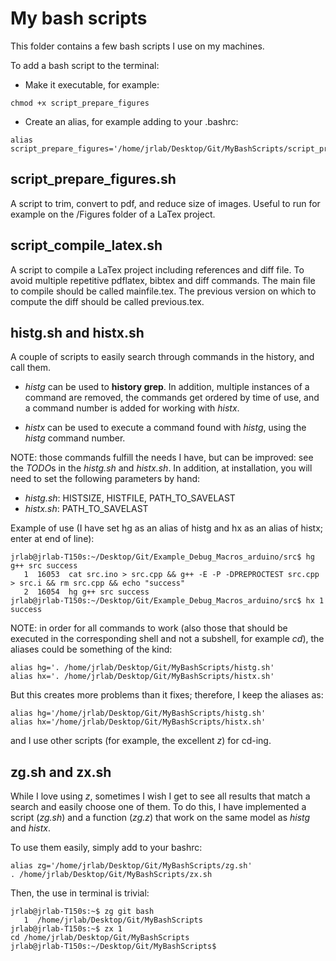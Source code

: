 # My bash scripts

This folder contains a few bash scripts I use on my machines.

To add a bash script to the terminal:

- Make it executable, for example:
```
chmod +x script_prepare_figures
``` 

- Create an alias, for example adding to your .bashrc:
```
alias script_prepare_figures='/home/jrlab/Desktop/Git/MyBashScripts/script_prepare_figures.sh'
```

## script_prepare_figures.sh

A script to trim, convert to pdf, and reduce size of images. Useful to run for example on the /Figures folder of a LaTex project.

## script_compile_latex.sh

A script to compile a LaTex project including references and diff file. To avoid multiple repetitive pdflatex, bibtex and diff commands. The main file to compile should be called mainfile.tex. The previous version on which to compute the diff should be called previous.tex.

## histg.sh and histx.sh

A couple of scripts to easily search through commands in the history, and call them.

- *histg* can be used to **history grep**. In addition, multiple instances of a command are removed, the commands get ordered by time of use, and a command number is added for working with *histx*.

- *histx* can be used to execute a command found with *histg*, using the *histg* command number.

NOTE: those commands fulfill the needs I have, but can be improved: see the *TODO*s in the *histg.sh* and *histx.sh*. In addition, at installation, you will need to set the following parameters by hand:

- *histg.sh*: HISTSIZE, HISTFILE, PATH_TO_SAVELAST
- *histx.sh*: PATH_TO_SAVELAST

Example of use (I have set hg as an alias of histg and hx as an alias of histx; enter at end of line):

```
jrlab@jrlab-T150s:~/Desktop/Git/Example_Debug_Macros_arduino/src$ hg g++ src success
   1  16053  cat src.ino > src.cpp && g++ -E -P -DPREPROCTEST src.cpp > src.i && rm src.cpp && echo "success"
   2  16054  hg g++ src success
jrlab@jrlab-T150s:~/Desktop/Git/Example_Debug_Macros_arduino/src$ hx 1
success
```

NOTE: in order for all commands to work (also those that should be executed in the corresponding shell and not a subshell, for example *cd*), the aliases could be something of the kind:

```
alias hg='. /home/jrlab/Desktop/Git/MyBashScripts/histg.sh'
alias hx='. /home/jrlab/Desktop/Git/MyBashScripts/histx.sh'
```

But this creates more problems than it fixes; therefore, I keep the aliases as:

```
alias hg='/home/jrlab/Desktop/Git/MyBashScripts/histg.sh'
alias hx='/home/jrlab/Desktop/Git/MyBashScripts/histx.sh'
```

and I use other scripts (for example, the excellent *z*) for cd-ing.

## zg.sh and zx.sh

While I love using *z*, sometimes I wish I get to see all results that match a search and easily choose one of them. To do this, I have implemented a script (*zg.sh*) and a function (*zg.z*) that work on the same model as *histg* and *histx*.

To use them easily, simply add to your bashrc:

```
alias zg='/home/jrlab/Desktop/Git/MyBashScripts/zg.sh'
. /home/jrlab/Desktop/Git/MyBashScripts/zx.sh
``` 

Then, the use in terminal is trivial:

```
jrlab@jrlab-T150s:~$ zg git bash
   1  /home/jrlab/Desktop/Git/MyBashScripts
jrlab@jrlab-T150s:~$ zx 1
cd /home/jrlab/Desktop/Git/MyBashScripts
jrlab@jrlab-T150s:~/Desktop/Git/MyBashScripts$ 
```